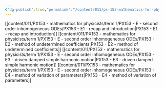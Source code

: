 ```yaml
---
{"dg-publish":true,"permalink":"/content/011/px-153-mathematics-for-physicists/term-1/px-153-e-second-order-inhomogeneous-od-es/e-second-order-inhomogeneous-od-es/","noteIcon":"1","created":"2024-11-25T10:50:32.000+00:00","updated":"2024-11-26T19:37:12.841+00:00"}
---
```


[[content/011/PX153 - mathematics for physicists/term 1/PX153 - E - second order inhomogeneous ODEs/PX153 - E1 - recap and introduction\|PX153 - E1 - recap and introduction]]
[[content/011/PX153 - mathematics for physicists/term 1/PX153 - E - second order inhomogeneous ODEs/PX153 - E2 - method of undetermined coefficients\|PX153 - E2 - method of undetermined coefficients]]
[[content/011/PX153 - mathematics for physicists/term 1/PX153 - E - second order inhomogeneous ODEs/PX153 - E3 - driven damped simple harmonic motion\|PX153 - E3 - driven damped simple harmonic motion]]
[[content/011/PX153 - mathematics for physicists/term 1/PX153 - E - second order inhomogeneous ODEs/PX153 - E4 - method of variation of parameters\|PX153 - E4 - method of variation of parameters]]